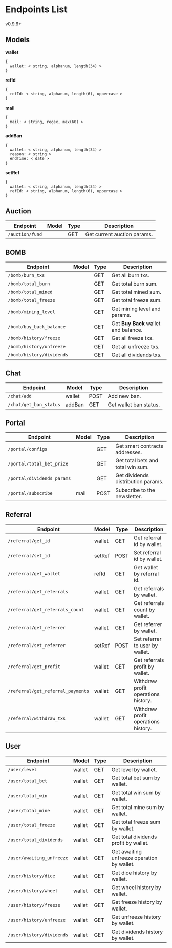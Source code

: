 # Endpoints List
v0.9.6+

## Models

**wallet**
```
{
  wallet: < string, alphanum, length(34) >
}
```

**refId**
```
{
  refId: < string, alphanum, length(6), uppercase >
}
```

**mail**
```
{
  mail: < string, regex, max(60) >
}
```

**addBan**
```
{
  wallet: < string, alphanum, length(34) >
  reason: < string >
  endTime: < date >
}
```

**setRef**
```
{
  wallet: < string, alphanum, length(34) >
  refId: < string, alphanum, length(6), uppercase >
}
```

## Auction

| Endpoint        | Model | Type | Description                 |
| --------------- | ----- | ---- | --------------------------- |
| `/auction/fund` |       | GET  | Get current auction params. |

## BOMB

| Endpoint                  | Model | Type | Description                          |
| ------------------------- | ----- | ---- | ------------------------------------ |
| `/bomb/burn_txs`          |       | GET  | Get all burn txs.                    |
| `/bomb/total_burn`        |       | GET  | Get total burn sum.                  |
| `/bomb/total_mined`       |       | GET  | Get total mined sum.                 |
| `/bomb/total_freeze`      |       | GET  | Get total freeze sum.                |
| `/bomb/mining_level`      |       | GET  | Get mining level and params.         |
| `/bomb/buy_back_balance`  |       | GET  | Get **Buy Back** wallet and balance. |
| `/bomb/history/freeze`    |       | GET  | Get all freeze txs.                  |
| `/bomb/history/unfreeze`  |       | GET  | Get all unfreeze txs.                |
| `/bomb/history/dividends` |       | GET  | Get all dividends txs.               |

## Chat

| Endpoint                 | Model  | Type | Description            |
| ------------------------ | ------ | ---- | ---------------------- |
| `/chat/add`              | wallet | POST | Add new ban.           |
| `/chat/get_ban_status`   | addBan | GET  | Get wallet ban status. |

## Portal

| Endpoint                   | Model | Type | Description                        |
| -------------------------- | ----- | ---- | ---------------------------------- |
| `/portal/configs`          |       | GET  | Get smart contracts addresses.     |
| `/portal/total_bet_prize`  |       | GET  | Get total bets and total win sum.  |
| `/portal/dividends_params` |       | GET  | Get dividends distribution params. |
| `/portal/subscribe`        | mail  | POST | Subscribe to the newsletter.       |

## Referral

| Endpoint                          | Model  | Type | Description                         |
| --------------------------------- | ------ | ---- | ----------------------------------- |
| `/referral/get_id`                | wallet | GET  | Get referral id by wallet.          |
| `/referral/set_id`                | setRef | POST | Set referral id by wallet.          |
| `/referral/get_wallet`            | refId  | GET  | Get wallet by referral id.          |
| `/referral/get_referrals`         | wallet | GET  | Get referrals by wallet.            |
| `/referral/get_referrals_count`   | wallet | GET  | Get referrals count by wallet.      |
| `/referral/get_referrer`          | wallet | GET  | Get referrer by wallet.             |
| `/referral/set_referrer`          | setRef | POST | Set referrer to user by wallet.     |
| `/referral/get_profit`            | wallet | GET  | Get referrals profit by wallet.     |
| `/referral/get_referral_payments` | wallet | GET  | Withdraw profit operations history. |
| `/referral/withdraw_txs`          | wallet | GET  | Withdraw profit operations history. |

## User

| Endpoint                  | Model  | Type | Description                                |
| ------------------------- | ------ | ---- | ------------------------------------------ |
| `/user/level`             | wallet | GET  | Get level by wallet.                       |
| `/user/total_bet`         | wallet | GET  | Get total bet sum by wallet.               |
| `/user/total_win`         | wallet | GET  | Get total win sum by wallet.               |
| `/user/total_mine`        | wallet | GET  | Get total mine sum by wallet.              |
| `/user/total_freeze`      | wallet | GET  | Get total freeze sum by wallet.            |
| `/user/total_dividends`   | wallet | GET  | Get total dividends profit by wallet.      |
| `/user/awaiting_unfreeze` | wallet | GET  | Get awaiting unfreeze operation by wallet. |
| `/user/history/dice`      | wallet | GET  | Get dice history by wallet.                |
| `/user/history/wheel`     | wallet | GET  | Get wheel history by wallet.               |
| `/user/history/freeze`    | wallet | GET  | Get freeze history by wallet.              |
| `/user/history/unfreeze`  | wallet | GET  | Get unfreeze history by wallet.            |
| `/user/history/dividends` | wallet | GET  | Get dividends history by wallet.           |
